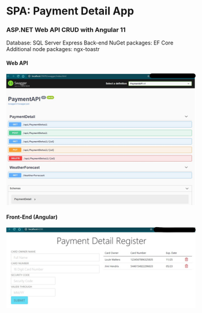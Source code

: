 # SPA: Payment Detail App
### ASP.NET Web API CRUD with Angular 11 

Database: SQL Server Express
Back-end NuGet packages: EF Core
Additional node packages: ngx-toastr

#### Web API

<p align="center">
  <img src="https://github.com/mlwalters/angular11dotnet5-paymentDetailApp/blob/main/assets/SwaggerAPI.jpg" alt="ASP.NET Web API ">
</p>


#### Front-End (Angular)

<p align="center">
  <img src="https://github.com/mlwalters/angular11dotnet5-paymentDetailApp/blob/main/assets/AngularApp.jpg" alt="Angular 11 payment detail app">
</p>


